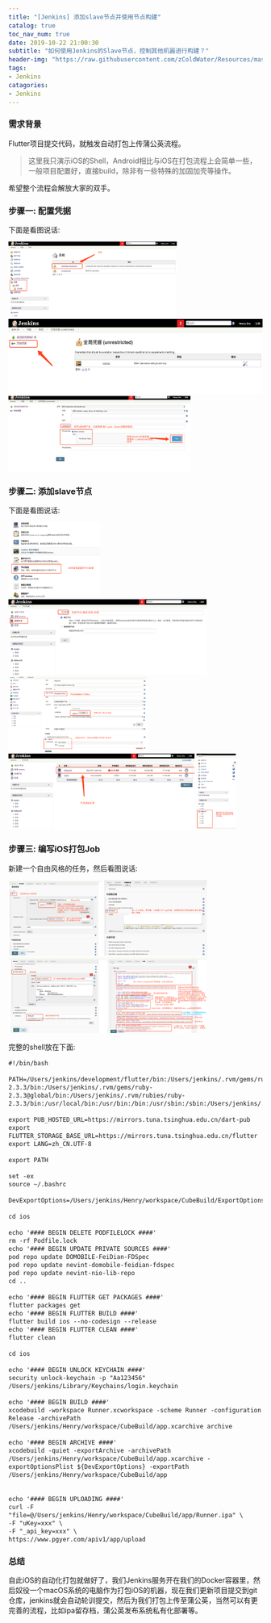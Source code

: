 ```yaml
---
title: "[Jenkins] 添加slave节点并使用节点构建"
catalog: true
toc_nav_num: true
date: 2019-10-22 21:00:30
subtitle: "如何使用Jenkins的Slave节点，控制其他机器进行构建？"
header-img: "https://raw.githubusercontent.com/zColdWater/Resources/master/Images/legend_cover.jpg"
tags:
- Jenkins
catagories:
- Jenkins
---
```



### 需求背景

Flutter项目提交代码，就触发自动打包上传蒲公英流程。

> 这里我只演示iOS的Shell，Android相比与iOS在打包流程上会简单一些，一般项目配置好，直接build，除非有一些特殊的加固加壳等操作。

希望整个流程会解放大家的双手。

### 步骤一: 配置凭据 

下面是看图说话:   

<img src="https://raw.githubusercontent.com/zColdWater/Resources/master/Images/slave1.png" height="150" />

<img src="https://raw.githubusercontent.com/zColdWater/Resources/master/Images/slave2.png" height="150" />  

<img src="https://raw.githubusercontent.com/zColdWater/Resources/master/Images/slave3.png" height="150" />


### 步骤二: 添加slave节点 

下面是看图说话:    

<img src="https://raw.githubusercontent.com/zColdWater/Resources/master/Images/slave4.png" height="150" />   

<img src="https://raw.githubusercontent.com/zColdWater/Resources/master/Images/slave5.png" height="150" />   

<img src="https://raw.githubusercontent.com/zColdWater/Resources/master/Images/slave6.png" height="150" />   

<img src="https://raw.githubusercontent.com/zColdWater/Resources/master/Images/slave7.png" height="150" />   

<img src="https://raw.githubusercontent.com/zColdWater/Resources/master/Images/slave8.png" height="150" />   


### 步骤三: 编写iOS打包Job

新建一个自由风格的任务，然后看图说话:  

<img src="https://raw.githubusercontent.com/zColdWater/Resources/master/Images/slave9.png" height="150" />     


<img src="https://raw.githubusercontent.com/zColdWater/Resources/master/Images/slave10.png" height="150" />    


<img src="https://raw.githubusercontent.com/zColdWater/Resources/master/Images/slave11.png" height="150" />     


<img src="https://raw.githubusercontent.com/zColdWater/Resources/master/Images/slave12.png" height="150" />     


完整的shell放在下面:   

```shell
#!/bin/bash

PATH=/Users/jenkins/development/flutter/bin:/Users/jenkins/.rvm/gems/ruby-2.3.3/bin:/Users/jenkins/.rvm/gems/ruby-2.3.3@global/bin:/Users/jenkins/.rvm/rubies/ruby-2.3.3/bin:/usr/local/bin:/usr/bin:/bin:/usr/sbin:/sbin:/Users/jenkins/.rvm/bin

export PUB_HOSTED_URL=https://mirrors.tuna.tsinghua.edu.cn/dart-pub
export FLUTTER_STORAGE_BASE_URL=https://mirrors.tuna.tsinghua.edu.cn/flutter
export LANG=zh_CN.UTF-8

export PATH

set -ex
source ~/.bashrc

DevExportOptions=/Users/jenkins/Henry/workspace/CubeBuild/ExportOptions.plist

cd ios 

echo '#### BEGIN DELETE PODFILELOCK ####'
rm -rf Podfile.lock
echo '#### BEGIN UPDATE PRIVATE SOURCES ####'
pod repo update DOMOBILE-FeiDian-FDSpec
pod repo update nevint-domobile-feidian-fdspec
pod repo update nevint-nio-lib-repo
cd ..

echo '#### BEGIN FLUTTER GET PACKAGES ####'
flutter packages get 
echo '#### BEGIN FLUTTER BUILD ####'
flutter build ios --no-codesign --release
echo '#### BEGIN FLUTTER CLEAN ####'
flutter clean

cd ios

echo '#### BEGIN UNLOCK KEYCHAIN ####'
security unlock-keychain -p "Aa123456" /Users/jenkins/Library/Keychains/login.keychain

echo '#### BEGIN BUILD ####'
xcodebuild -workspace Runner.xcworkspace -scheme Runner -configuration Release -archivePath /Users/jenkins/Henry/workspace/CubeBuild/app.xcarchive archive

echo '#### BEGIN ARCHIVE ####'
xcodebuild -quiet -exportArchive -archivePath /Users/jenkins/Henry/workspace/CubeBuild/app.xcarchive -exportOptionsPlist ${DevExportOptions} -exportPath /Users/jenkins/Henry/workspace/CubeBuild/app


echo '#### BEGIN UPLOADING ####'
curl -F "file=@/Users/jenkins/Henry/workspace/CubeBuild/app/Runner.ipa" \
-F "uKey=xxx" \
-F "_api_key=xxx" \
https://www.pgyer.com/apiv1/app/upload
```


### 总结

自此iOS的自动化打包就做好了，我们Jenkins服务开在我们的Docker容器里，然后奴役一个macOS系统的电脑作为打包iOS的机器，现在我们更新项目提交到git仓库，jenkins就会自动轮训提交，然后为我们打包上传至蒲公英，当然可以有更完善的流程，比如ipa留存档，蒲公英发布系统私有化部署等。  


